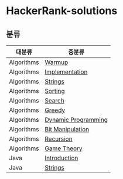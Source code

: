 # HackerRank-solutions

## 분류
|대분류|중분류|
|---|---|
|Algorithms|[Warmup](./Practice/Algorithms/Warmup)|
|Algorithms|[Implementation](./Practice/Algorithms/Implementation)|
|Algorithms|[Strings](./Practice/Algorithms/Strings)|
|Algorithms|[Sorting](./Practice/Algorithms/Sorting)|
|Algorithms|[Search](./Practice/Algorithms/Search)|
|Algorithms|[Greedy](./Practice/Algorithms/Greedy)|
|Algorithms|[Dynamic Programming](./Practice/Algorithms/Dynamic%20Programming)|
|Algorithms|[Bit Manipulation](./Practice/Algorithms/Bit%20Manipulation)|
|Algorithms|[Recursion](./Practice/Algorithms/Recursion)|
|Algorithms|[Game Theory](./Practice/Algorithms/Game%20Theory)|
|Java|[Introduction](./Practice/Java/Introduction)|
|Java|[Strings](./Practice/Java/Strings)|
